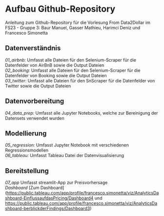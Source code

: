 # Aufbau Github-Repository
Anleitung zum Github-Repository für die Vorlesung From Data2Dollar im FS23 - Gruppe 3: Baur Manuel, Gasser Mathieu, Harimci Deniz und Francesco Simonetta

## Datenverständnis
*01_airbnb:*     Umfasst alle Dateien für den Selenium-Scraper für die Datenfelder von AirBnB sowie die Output Dateien \
*02_booking:*    Umfasst alle Dateien für den Selenium-Scraper für die Datenfelder von Booking sowie die Output Dateien \
*03_twitter:*    Umfasst alle Dateien für den SnScraper für die Datenfelder von Twitter sowie die Output Dateien 
## Datenvorbereitung
*04_data_prep:*   Umfasst alle Jupyter Notebooks, welche zur Bereinigung der Datensets verwendet wurden
## Modellierung
*05_regression:*  Umfasst Jupyter Notebook mit verschiedenen Regressionsmodellen \
*06_tableau:*     Umfasst Tableau Datei der Datenvisualisierung
## Bereitstellung
*07_app*          Umfasst streamlit-App zur Preisvorhersage \
*Dashboard*       [Zum Dashboard](https://public.tableau.com/app/profile/francesco.simonetta/viz/AnalyticsDashboard-EinflussaufdasPricing/Dashboard4 und https://public.tableau.com/app/profile/francesco.simonetta/viz/AnalyticsDashboard-berblickderFindings/Dashboard3)
